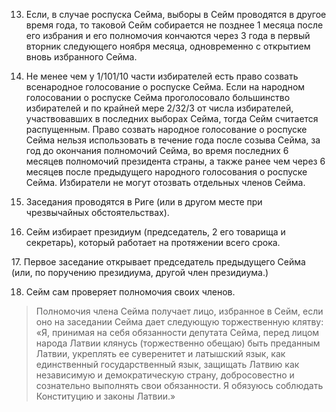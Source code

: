 13. Если, в случае роспуска Сейма, выборы в Сейм проводятся в другое время года, то таковой Сейм собирается не позднее 1 месяца после его избрания и его полномочия кончаются через 3 года в первый вторник следующего ноября месяца, одновременно с открытием вновь избранного Сейма.

14. Не менее чем у 1/101/10 части избирателей есть право созвать всенародное голосование о роспуске Сейма. Если на народном голосовании о роспуске Сейма проголосовало большинство избирателей и по крайней мере 2/32/3 от числа избирателей, участвовавших в последних выборах Сейма, тогда Сейм считается распущенным. Право созвать народное голосование о роспуске Сейма нельзя использовать в течение года после созыва Сейма, за год до окончания полномочий Сейма, во время последних 6 месяцев полномочий президента страны, а также ранее чем через 6 месяцев после предыдущего народного голосования о роспуске Сейма. Избиратели не могут отозвать отдельных членов Сейма.

15. Заседания проводятся в Риге (или в другом месте при чрезвычайных обстоятельствах).

16. Сейм избирает президиум (председатель, 2 его товарища и секретарь), который работает на протяжении всего срока.

17. Первое заседание открывает председатель предыдущего Сейма (или, по поручению президиума, другой член президиума.)

18. Сейм сам проверяет полномочия своих членов.

> Полномочия члена Сейма получает лицо, избранное в Сейм, если оно на заседании Сейма дает следующую торжественную клятву: «Я, принимая на себя обязанности депутата Сейма, перед лицом народа Латвии клянусь (торжественно обещаю) быть преданным Латвии, укреплять ее суверенитет и латышский язык, как единственный государственный язык, защищать Латвию как независимую и демократическую страну, добросовестно и сознательно выполнять свои обязанности. Я обязуюсь соблюдать Конституцию и законы Латвии.»